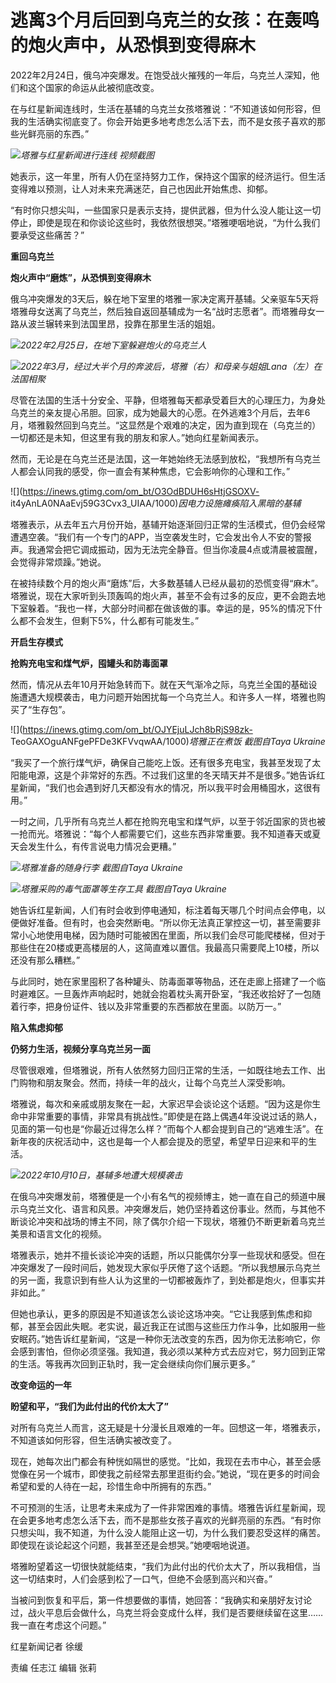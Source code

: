 # 逃离3个月后回到乌克兰的女孩：在轰鸣的炮火声中，从恐惧到变得麻木

2022年2月24日，俄乌冲突爆发。在饱受战火摧残的一年后，乌克兰人深知，他们和这个国家的命运从此被彻底改变。

在与红星新闻连线时，生活在基辅的乌克兰女孩塔雅说：“不知道该如何形容，但我的生活确实彻底变了。你会开始更多地考虑怎么活下去，而不是女孩子喜欢的那些光鲜亮丽的东西。”

![](https://inews.gtimg.com/om_bt/O1n7loeuvnhXNy1aiQ1Ifwt03cVwmgC7GmKN8lBBaGsaAAA/1000)_塔雅与红星新闻进行连线
视频截图_

她表示，这一年里，所有人仍在坚持努力工作，保持这个国家的经济运行。但生活变得难以预测，让人对未来充满迷茫，自己也因此开始焦虑、抑郁。

“有时你只想尖叫，一些国家只是表示支持，提供武器，但为什么没人能让这一切停止，即使是现在和你谈论这些时，我依然很想哭。”塔雅哽咽地说，“为什么我们要承受这些痛苦？”

**重回乌克兰**

**炮火声中“磨炼”，从恐惧到变得麻木**

俄乌冲突爆发的3天后，躲在地下室里的塔雅一家决定离开基辅。父亲驱车5天将塔雅母女送离了乌克兰，然后独自返回基辅成为一名“战时志愿者”。而塔雅母女一路从波兰辗转来到法国里昂，投靠在那里生活的姐姐。

![](https://inews.gtimg.com/om_bt/OpKlxnS22qMSSwWV0mmcCiwL0Wq2MS1I2QlISUO2VHGKEAA/1000)_2022年2月25日，在地下室躲避炮火的乌克兰人_

![](https://inews.gtimg.com/om_bt/OBJzjxlqHSjqPxIp5iGpf3C_3a20gx5VYcqE8fzMTe_wQAA/1000)_2022年3月，经过大半个月的奔波后，塔雅（右）和母亲与姐姐Lana（左）在法国相聚_

尽管在法国的生活十分安全、平静，但塔雅每天都承受着巨大的心理压力，为身处乌克兰的亲友提心吊胆。回家，成为她最大的心愿。在外逃难3个月后，去年6月，塔雅毅然回到乌克兰。“这显然是个艰难的决定，因为直到现在（乌克兰的）一切都还是未知，但这里有我的朋友和家人。”她向红星新闻表示。

然而，无论是在乌克兰还是法国，这一年她始终无法感到放松，“我想所有乌克兰人都会认同我的感受，你一直会有某种焦虑，它会影响你的心理和工作。”

![](https://inews.gtimg.com/om_bt/O3OdBDUH6sHtjGSOXV-
it4yAnLA0NAaEvj59G3Cvx3_UIAA/1000)_因电力设施瘫痪陷入黑暗的基辅_

塔雅表示，从去年五六月份开始，基辅开始逐渐回归正常的生活模式，但仍会经常遭遇空袭。“我们有一个专门的APP，当空袭发生时，它会发出令人不安的警报声。我通常会把它调成振动，因为无法完全静音。但当你凌晨4点或清晨被震醒，会觉得非常烦躁。”她说。

在被持续数个月的炮火声“磨炼”后，大多数基辅人已经从最初的恐慌变得“麻木”。塔雅说，现在大家听到头顶轰鸣的炮火声，甚至不会有过多的反应，更不会跑去地下室躲着。“我也一样，大部分时间都在做该做的事。幸运的是，95%的情况下什么都不会发生，但剩下5%，什么都有可能发生。”

**开启生存模式**

**抢购充电宝和煤气炉，囤罐头和防毒面罩**

然而，情况从去年10月开始急转而下。就在天气渐冷之际，乌克兰全国的基础设施遭遇大规模袭击，电力问题开始困扰每一个乌克兰人。和许多人一样，塔雅也购买了“生存包”。

![](https://inews.gtimg.com/om_bt/OJYEjuLJch8bRjS98zk-
TeoGAXOguANFgePFDe3KFVvqwAA/1000)_塔雅正在煮饭 截图自Taya Ukraine_

“我买了一个旅行煤气炉，确保自己能吃上饭。还有很多充电宝，我甚至发现了太阳能电源，这是个非常好的东西。不过我们这里的冬天晴天并不是很多。”她告诉红星新闻，“我们也会遇到好几天都没有水的情况，所以我平时会用桶囤水，这很有用。”

一时之间，几乎所有乌克兰人都在抢购充电宝和煤气炉，以至于邻近国家的货也被一抢而光。塔雅说：“每个人都需要它们，这些东西非常重要。我不知道春天或夏天会发生什么，有传言说电力情况会更糟。”

![](https://inews.gtimg.com/om_bt/OkOhmmltBcxVz0gaDTX_RKsGTiktMbrnpMv1QmDeDxt4sAA/1000)_塔雅准备的随身行李
截图自Taya Ukraine_

![](https://inews.gtimg.com/om_bt/O-u8z7mUB8sGxPuCwYxSmv_Q3_VSK_4JI2cuIsKEiL8pAAA/1000)_塔雅采购的毒气面罩等生存工具
截图自Taya Ukraine_

她告诉红星新闻，人们有时会收到停电通知，标注着每天哪几个时间点会停电，以便做好准备。但有时，也会突然断电。“所以你无法真正掌控这一切，甚至需要非常小心地使用电梯，因为随时可能被困在里面，所以我们会尽可能爬楼梯，但对于那些住在20楼或更高楼层的人，这简直难以置信。我最高只需要爬上10楼，所以还没有那么糟糕。”

与此同时，她在家里囤积了各种罐头、防毒面罩等物品，还在走廊上搭建了一个临时避难区。一旦轰炸声响起时，她就会抱着枕头离开卧室，“我还收拾好了一包随着行李，把身份证件、钱以及非常重要的东西都放在里面。以防万一。”

**陷入焦虑抑郁**

**仍努力生活，视频分享乌克兰另一面**

尽管很艰难，但塔雅说，所有人依然努力回归正常的生活，一如既往地去工作、出门购物和朋友聚会。然而，持续一年的战火，让每个乌克兰人深受影响。

塔雅说，每次和亲戚或朋友聚在一起，大家迟早会谈论这个话题。“因为这是你生命中非常重要的事情，非常具有挑战性。”即使是在路上偶遇4年没说过话的熟人，见面的第一句也是“你最近过得怎么样？”而每个人都会提到自己的“逃难生活”。在新年夜的庆祝活动中，这也是每一个人都会提及的愿望，希望早日迎来和平的生活。

![](https://inews.gtimg.com/om_bt/OE0DH1XOZNNzvkVqbdIH54WfGDQJsk5bMqLYd99gLxvH8AA/1000)_2022年10月10日，基辅多地遭大规模袭击_

在俄乌冲突爆发前，塔雅便是一个小有名气的视频博主，她一直在自己的频道中展示乌克兰文化、语言和风景。冲突爆发后，她仍坚持着这份事业。然而，与其他不断谈论冲突和战场的博主不同，除了偶尔介绍一下现状，塔雅仍不断更新着乌克兰美景和语言文化的视频。

塔雅表示，她并不擅长谈论冲突的话题，所以只能偶尔分享一些现状和感受。但在冲突爆发了一段时间后，她发现大家似乎厌倦了这个话题。“所以我想展示乌克兰的另一面，我意识到有些人认为这里的一切都被轰炸了，到处都是炮火，但事实并非如此。”

但她也承认，更多的原因是不知道该怎么谈论这场冲突。“它让我感到焦虑和抑郁，甚至会因此失眠。老实说，最近我正在试图与这些压力作斗争，比如服用一些安眠药。”她告诉红星新闻，“这是一种你无法改变的东西，因为你无法影响它，你会感到害怕，但你必须坚强。我知道，我必须以某种方式去应对它，努力回到正常的生活。等我再次回到正轨时，我一定会继续向你们展示更多。”

**改变命运的一年**

**盼望和平，“我们为此付出的代价太大了”**

对所有乌克兰人而言，这无疑是十分漫长且艰难的一年。回想这一年，塔雅表示，不知道该如何形容，但生活确实被改变了。

现在，她每次出门都会有种恍如隔世的感觉。“比如，我现在去市中心，甚至会感觉像在另一个城市，即使我之前经常去那里逛街约会。”她说，“现在更多的时间会希望和爱的人待在一起，珍惜生命中所拥有的东西。”

不可预测的生活，让思考未来成为了一件非常困难的事情。塔雅告诉红星新闻，现在会更多地考虑怎么活下去，而不是那些女孩子喜欢的光鲜亮丽的东西。“有时你只想尖叫，我不知道，为什么没人能阻止这一切，为什么我们要忍受这样的痛苦。即使现在谈论起这个问题，我甚至还是会想哭。”她哽咽地说道。

塔雅盼望着这一切很快就能结束，“我们为此付出的代价太大了，所以我相信，当这一切结束时，人们会感到松了一口气，但绝不会感到高兴和兴奋。”

当被问到恢复和平后，第一件想要做的事情，她回答：“我确实和亲朋好友讨论过，战火平息后会做什么，乌克兰将会变成什么样，我们是否要继续留在这里……我一直在考虑这个问题。”

红星新闻记者 徐缓

责编 任志江 编辑 张莉


